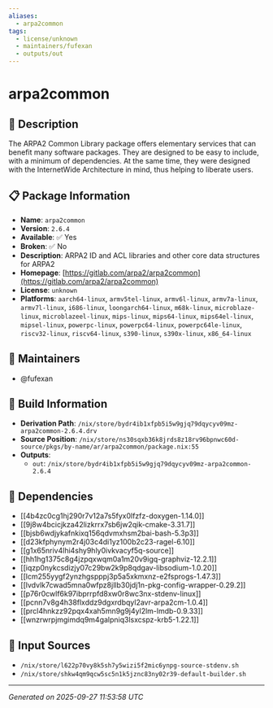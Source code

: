 ```yaml
---
aliases:
  - arpa2common
tags:
  - license/unknown
  - maintainers/fufexan
  - outputs/out
---
```


# arpa2common

## 📝 Description

The ARPA2 Common Library package offers elementary services that can
benefit many software packages.  They are designed to be easy to
include, with a minimum of dependencies.  At the same time, they were
designed with the InternetWide Architecture in mind, thus helping to
liberate users.


## 📋 Package Information

- **Name**: `arpa2common`
- **Version**: `2.6.4`
- **Available**: ✅ Yes
- **Broken**: ✅ No
- **Description**: ARPA2 ID and ACL libraries and other core data structures for ARPA2
- **Homepage**: [https://gitlab.com/arpa2/arpa2common](https://gitlab.com/arpa2/arpa2common)
- **License**: `unknown`
- **Platforms**: `aarch64-linux`, `armv5tel-linux`, `armv6l-linux`, `armv7a-linux`, `armv7l-linux`, `i686-linux`, `loongarch64-linux`, `m68k-linux`, `microblaze-linux`, `microblazeel-linux`, `mips-linux`, `mips64-linux`, `mips64el-linux`, `mipsel-linux`, `powerpc-linux`, `powerpc64-linux`, `powerpc64le-linux`, `riscv32-linux`, `riscv64-linux`, `s390-linux`, `s390x-linux`, `x86_64-linux`
## 👥 Maintainers

- @fufexan


## 🔧 Build Information

- **Derivation Path**: `/nix/store/bydr4ib1xfpb5i5w9gjq79dqycyv09mz-arpa2common-2.6.4.drv`
- **Source Position**: `/nix/store/ns30sqxb36k8jrds8z18rv96bpnwc60d-source/pkgs/by-name/ar/arpa2common/package.nix:55`
- **Outputs**:
  - `out`:  `/nix/store/bydr4ib1xfpb5i5w9gjq79dqycyv09mz-arpa2common-2.6.4`

## 🔗 Dependencies

- [[4b4zc0cg1hj290r7v12a7s5fyx0lfzfz-doxygen-1.14.0]]
- [[9j8w4bcicjkza42lizkrrx7sb6jw2qik-cmake-3.31.7]]
- [[bjsb6wdjykafnkixq156qdvmxhsm2bai-bash-5.3p3]]
- [[d23kfphynym2r4j03c4di1yz100b2c23-ragel-6.10]]
- [[g1x65nriv4lhi4shy9hly0ivkvacyf5q-source]]
- [[hh1hg1375c8g4jzpqxwqm0a1m20v9igq-graphviz-12.2.1]]
- [[iqzp0nykcsdizjy07c29bw2k9p8qdgav-libsodium-1.0.20]]
- [[lcm255yygf2ynzhgspppj3p5a5xkmxnz-e2fsprogs-1.47.3]]
- [[lvdvlk7cwad5mna0wfpz8jllb30jdj1n-pkg-config-wrapper-0.29.2]]
- [[p76r0cwlf6k97ibprrpfd8xw0r8wc3nx-stdenv-linux]]
- [[pcnn7v8g4h38flxddz9dgxrdbqyl2avr-arpa2cm-1.0.4]]
- [[prcl4hnkzz92pqx4xah5mn9g9j4yl2lm-lmdb-0.9.33]]
- [[wnzrwrpjmgimdq9m4galpniq3lsxcspz-krb5-1.22.1]]

## 📁 Input Sources

- `/nix/store/l622p70vy8k5sh7y5wizi5f2mic6ynpg-source-stdenv.sh`
- `/nix/store/shkw4qm9qcw5sc5n1k5jznc83ny02r39-default-builder.sh`

---
*Generated on 2025-09-27 11:53:58 UTC*

